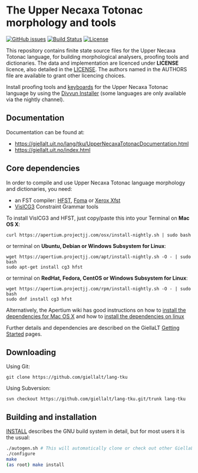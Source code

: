 The Upper Necaxa Totonac morphology and tools
==========================================

[![GitHub issues](https://img.shields.io/github/issues-raw/giellalt/lang-tku)](https://github.com/giellalt/lang-tku/issues)
[![Build Status](https://github.com/giellalt/lang-tku/workflows/Speller%20CI+CD/badge.svg)](https://github.com/giellalt/lang-tku/actions)
[![License](https://img.shields.io/github/license/giellalt/lang-tku)](https://github.com/giellalt/lang-tku/blob/main/LICENSE)

This repository contains finite state source files for the Upper Necaxa Totonac language,
for building morphological analysers, proofing tools
and dictionaries. The data and implementation are licenced under __LICENSE__
licence, also detailed in the
[LICENSE](https://github.com/giellalt/lang-tku/blob/main/LICENSE). The
authors named in the AUTHORS file are available to grant other licencing
choices.

Install proofing tools and [keyboards](https://github.com/giellalt/keyboard-tku)
for the Upper Necaxa Totonac language by using the [Divvun Installer](http://divvun.no)
(some languages are only available via the nightly channel).

Documentation
-------------

Documentation can be found at:

-   <https://giellalt.uit.no/lang/tku/UpperNecaxaTotonacDocumentation.html>
-   <https://giellalt.uit.no/index.html>

Core dependencies
-----------------

In order to compile and use Upper Necaxa Totonac language morphology and
dictionaries, you need:

- an FST compiler: [HFST](https://github.com/hfst/hfst), [Foma](https://github.com/mhulden/foma) or [Xerox Xfst](https://web.stanford.edu/~laurik/fsmbook/home.html)
- [VislCG3](https://visl.sdu.dk/svn/visl/tools/vislcg3/trunk) Constraint Grammar tools

To install VislCG3 and HFST, just copy/paste this into your Terminal on **Mac OS X**:

```
curl https://apertium.projectjj.com/osx/install-nightly.sh | sudo bash
```

or terminal on **Ubuntu, Debian or Windows Subsystem for Linux**:

```
wget https://apertium.projectjj.com/apt/install-nightly.sh -O - | sudo bash
sudo apt-get install cg3 hfst
```

or terminal on **RedHat, Fedora, CentOS or Windows Subsystem for Linux**:

```
wget https://apertium.projectjj.com/rpm/install-nightly.sh -O - | sudo bash
sudo dnf install cg3 hfst
```

Alternatively, the Apertium wiki has good instructions on how to [install the dependencies for Mac
OS X](https://wiki.apertium.org/wiki/Apertium_on_Mac_OS_X) and how to [install
the dependencies on
linux](https://wiki.apertium.org/wiki/Installation_of_grammar_libraries)

Further details and dependencies are described on the GiellaLT [Getting Started](https://giellalt.uit.no/infra/GettingStarted.html) pages.

Downloading
-----------

Using Git:
```
git clone https://github.com/giellalt/lang-tku
```

Using Subversion:
```
svn checkout https://github.com/giellalt/lang-tku.git/trunk lang-tku
```

Building and installation
-------------------------

[INSTALL](https://github.com/giellalt/lang-tku/blob/main/INSTALL)
describes the GNU build system in detail, but for most users it is the usual:

```sh
./autogen.sh # This will automatically clone or check out other GiellaLT dependencies
./configure
make
(as root) make install
```
